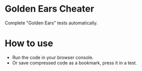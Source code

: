 # Golden Ears Cheater
Complete "Golden Ears" tests automatically.

# How to use
* Run the code in your browser console.
* Or save compressed code as a bookmark, press it in a test.
